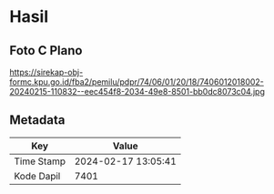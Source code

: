# Hasil

## Foto C Plano

https://sirekap-obj-formc.kpu.go.id/fba2/pemilu/pdpr/74/06/01/20/18/7406012018002-20240215-110832--eec454f8-2034-49e8-8501-bb0dc8073c04.jpg


## Metadata

| Key        | Value               |
| ---------- | ------------------- |
| Time Stamp | 2024-02-17 13:05:41 |
| Kode Dapil | 7401                |




